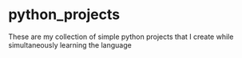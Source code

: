 # python_projects
 These are my collection of simple python projects that I create while simultaneously learning the language
